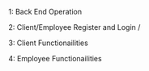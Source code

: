 1: Back End Operation

2: Client/Employee Register and Login /

3: Client Functionailities

4: Employee Functionailities 

